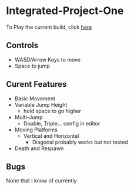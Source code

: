 # Integrated-Project-One
 
To Play the current build, click [here](https://CynicalMouse.github.io/Integrated-Project-One/Builds/28-02-2022/index.html)  
## Controls
- WASD/Arrow Keys to move
- Space to jump
  
## Curent Features  
- Basic Movement  
- Variable Jump Height 
  - hold space to go higher  
- Multi-Jump 
  - Double, Triple... config in editor  
- Moving Platforms 
  - Vertical and Horizontal 
    - Diagonal probably works but not tested  
- Death and Respawn  

## Bugs
None that i know of currently
